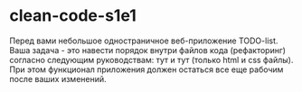 # clean-code-s1e1
Перед вами небольшое одностраничное веб-приложение TODO-list. Ваша задача - это навести порядок внутри файлов кода (рефакторинг) согласно следующим руководствам: тут и тут (только html и css файлы). При этом функционал приложения должен остаться все еще рабочим после ваших изменений.
